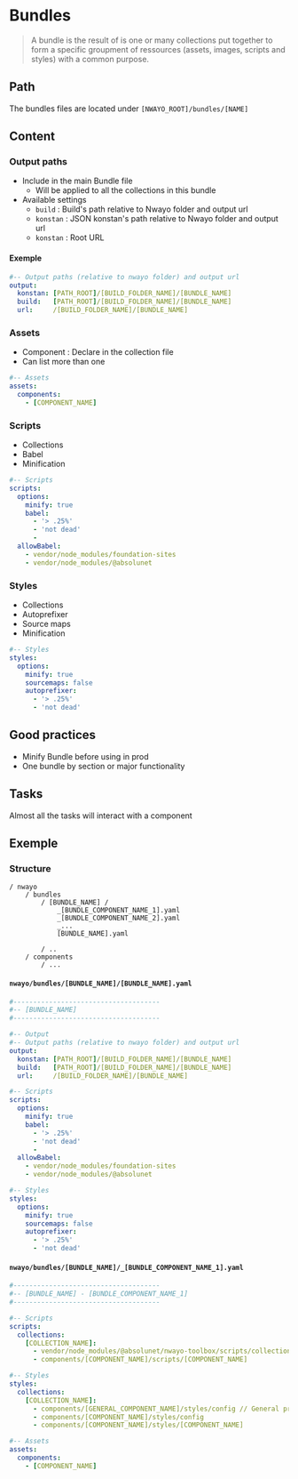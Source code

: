 # Bundles

> A bundle is the result of is one or many collections put together to form a specific groupment of ressources (assets, images, scripts and styles) with a common purpose.

## Path
The bundles files are located under `[NWAYO_ROOT]/bundles/[NAME]`


## Content
### Output paths
- Include in the main Bundle file
  - Will be applied to all the collections in this bundle
- Available settings
  - `build` : Build's path relative to Nwayo folder and output url
  - `konstan` : JSON konstan's path relative to Nwayo folder and output url
  - `konstan` : Root URL

#### Exemple
```yaml
#-- Output paths (relative to nwayo folder) and output url
output:
  konstan: [PATH_ROOT]/[BUILD_FOLDER_NAME]/[BUNDLE_NAME]
  build:   [PATH_ROOT]/[BUILD_FOLDER_NAME]/[BUNDLE_NAME]
  url:     /[BUILD_FOLDER_NAME]/[BUNDLE_NAME]
```

### Assets
- Component : Declare in the collection file
- Can list more than one
```yaml
#-- Assets
assets:
  components:
    - [COMPONENT_NAME]
```

### Scripts
- Collections
- Babel
- Minification

```yaml
#-- Scripts
scripts:
  options:
    minify: true
    babel:
      - '> .25%'
      - 'not dead'
      -
  allowBabel:
    - vendor/node_modules/foundation-sites
    - vendor/node_modules/@absolunet

```

### Styles
- Collections
- Autoprefixer
- Source maps
- Minification

```yaml
#-- Styles
styles:
  options:
    minify: true
    sourcemaps: false
    autoprefixer:
      - '> .25%'
      - 'not dead'

```


## Good practices
- Minify Bundle before using in prod
- One bundle by section or major functionality

## Tasks
Almost all the tasks will interact with a component

## Exemple
### Structure
```
/ nwayo
    / bundles
        / [BUNDLE_NAME] / 
            _[BUNDLE_COMPONENT_NAME_1].yaml
            _[BUNDLE_COMPONENT_NAME_2].yaml
            _...
            [BUNDLE_NAME].yaml
            
        / ..
    / components
        / ...
```

#### `nwayo/bundles/[BUNDLE_NAME]/[BUNDLE_NAME].yaml`
```yaml
#-------------------------------------
#-- [BUNDLE_NAME]
#-------------------------------------

#-- Output
#-- Output paths (relative to nwayo folder) and output url
output:
  konstan: [PATH_ROOT]/[BUILD_FOLDER_NAME]/[BUNDLE_NAME]
  build:   [PATH_ROOT]/[BUILD_FOLDER_NAME]/[BUNDLE_NAME]
  url:     /[BUILD_FOLDER_NAME]/[BUNDLE_NAME]

#-- Scripts
scripts:
  options:
    minify: true
    babel:
      - '> .25%'
      - 'not dead'
      - 
  allowBabel:
    - vendor/node_modules/foundation-sites
    - vendor/node_modules/@absolunet

#-- Styles
styles:
  options:
    minify: true
    sourcemaps: false
    autoprefixer:
      - '> .25%'
      - 'not dead'

```

#### `nwayo/bundles/[BUNDLE_NAME]/_[BUNDLE_COMPONENT_NAME_1].yaml`
```yaml
#-------------------------------------
#-- [BUNDLE_NAME] - [BUNDLE_COMPONENT_NAME_1]
#-------------------------------------

#-- Scripts
scripts:
  collections:
    [COLLECTION_NAME]:
      - vendor/node_modules/@absolunet/nwayo-toolbox/scripts/collection-starter
      - components/[COMPONENT_NAME]/scripts/[COMPONENT_NAME]

#-- Styles
styles:
  collections:
    [COLLECTION_NAME]:
      - components/[GENERAL_COMPONENT_NAME]/styles/config // General project Config
      - components/[COMPONENT_NAME]/styles/config
      - components/[COMPONENT_NAME]/styles/[COMPONENT_NAME]

#-- Assets
assets:
  components:
    - [COMPONENT_NAME]

```